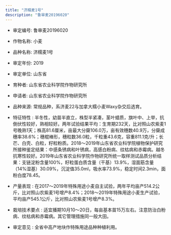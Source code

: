 ```yaml
---
title: "济糯麦1号"
description: "鲁审麦20196020"
---
```

* 审定编号:  鲁审麦20196020

*  作物名称:  小麦

*  品种名称:  济糯麦1号

*  审定年份:  2019

*  审定单位:  山东省

* 育种者:  山东省农业科学院作物研究所

*  申请者:  山东省农业科学院作物研究所

*  品种来源:  常规品种，系济麦22与加拿大糯小麦Waxy杂交后选育。

*  特征特性 : 
半冬性，幼苗半直立，株型半紧凑，茎叶蜡质，旗叶中、上举，抗倒伏性较好，熟相较好。两年试验结果平均：生育期232天，比对照山农紫麦1号晚熟1天；株高81.6厘米，亩最大分蘖106.0万，亩有效穗数40.9万，分蘖成穗率38.6%；穗棍棒形，穗粒数36.0粒，千粒重43.6克，容重811.1克/升；长芒、白壳、白粒，籽粒粉质。2018～2019年山东省农业科学院植物保护研究所接种鉴定结果：中感条锈病和叶锈病，高感白粉病、纹枯病和赤霉病。越冬抗寒性较好。2019年山东省农业科学院作物研究所统一取样测试品质分析结果：支链淀粉含量100%，籽粒蛋白质含量（干基）13.9%，湿面筋含量（14%湿基）30.09%，沉淀值35.0ml，吸水率73.9%，稳定时间2.3min，面粉白度78.45。
 
*  产量表现 : 
在2017～2019年特殊用途小麦自主试验，两年平均亩产514.2公斤，比对照山农紫麦1号增产8.4%；2018～2019年特殊用途小麦生产试验，平均亩产545.1公斤，比对照山农紫麦1号增产8.3%。

*  栽培技术要点 : 
适宜播期10月10～20日，每亩基本苗15万左右。注意防治白粉病、纹枯病和赤霉病。其它管理措施同一般大田。

*  审定意见 : 
全省中高产地块作特殊用途品种种植利用。
